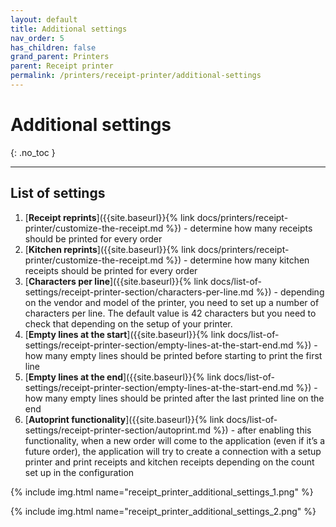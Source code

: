 ```yaml
---
layout: default
title: Additional settings
nav_order: 5
has_children: false
grand_parent: Printers
parent: Receipt printer
permalink: /printers/receipt-printer/additional-settings
---
```


# Additional settings
{: .no_toc }

---

## List of settings
1. [**Receipt reprints**]({{site.baseurl}}{% link docs/printers/receipt-printer/customize-the-receipt.md %}) - determine how many receipts should be printed for every order
1. [**Kitchen reprints**]({{site.baseurl}}{% link docs/printers/receipt-printer/customize-the-receipt.md %}) - determine how many kitchen receipts should be printed for every order
1. [**Characters per line**]({{site.baseurl}}{% link docs/list-of-settings/receipt-printer-section/characters-per-line.md %}) - depending on the vendor and model of the printer, you need to set up a number of characters per line. The default value is 42 characters but you need to check that depending on the setup of your printer.
1. [**Empty lines at the start**]({{site.baseurl}}{% link docs/list-of-settings/receipt-printer-section/empty-lines-at-the-start-end.md %}) - how many empty lines should be printed before starting to print the first line
1. [**Empty lines at the end**]({{site.baseurl}}{% link docs/list-of-settings/receipt-printer-section/empty-lines-at-the-start-end.md %}) - how many empty lines should be printed after the last printed line on the end
1. [**Autoprint functionality**]({{site.baseurl}}{% link docs/list-of-settings/receipt-printer-section/autoprint.md %}) - after enabling this functionality, when a new order will come to the application (even if it’s a future order), the application will try to create a connection with a setup printer and print receipts and kitchen receipts depending on the count set up in the configuration

{% include img.html name="receipt_printer_additional_settings_1.png" %}

{% include img.html name="receipt_printer_additional_settings_2.png" %}